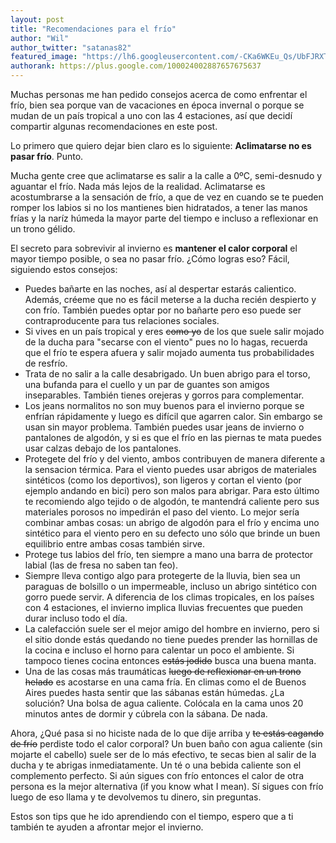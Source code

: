 ```yaml
---
layout: post
title: "Recomendaciones para el frío"
author: "Wil"
author_twitter: "satanas82"
featured_image: "https://lh6.googleusercontent.com/-CKa6WKEu_Qs/UbFJRXTcELI/AAAAAAAAAL4/AZyzxlk-mrM/w530-h318-no/invierno.jpg"
authorank: https://plus.google.com/100024002887657675637
---
```


Muchas personas me han pedido consejos acerca de como enfrentar el frío, bien sea porque van de vacaciones en época invernal o porque 
se mudan de un país tropical a uno con las 4 estaciones, así que decidí compartir algunas recomendaciones en este post.
<!-- summary -->

Lo primero que quiero dejar bien claro es lo siguiente: **Aclimatarse no es pasar frío**. Punto.

Mucha gente cree que aclimatarse es salir a la calle a 0ºC, semi-desnudo y aguantar el frío. Nada más lejos de la realidad. 
Aclimatarse es acostumbrarse a la sensación de frío, a que de vez en cuando se te pueden romper los labios si no los mantienes bien 
hidratados, a tener las manos frías y la naríz húmeda la mayor parte del tiempo e incluso a reflexionar en un trono gélido.

El secreto para sobrevivir al invierno es **mantener el calor corporal** el mayor tiempo posible, o sea no pasar frío. ¿Cómo logras 
eso? Fácil, siguiendo estos consejos:

* Puedes bañarte en las noches, así al despertar estarás calientico. Además, créeme que no es fácil meterse a la ducha 
  recién despierto y con frío. También puedes optar por no bañarte pero eso puede ser contraproducente para tus relaciones sociales.
* Si vives en un país tropical y eres <strike>como yo</strike> de los que suele salir mojado de la ducha para "secarse con el viento" 
  pues no lo hagas, recuerda que el frío te espera afuera y salir mojado aumenta tus probabilidades de resfrío.
* Trata de no salir a la calle desabrigado. Un buen abrigo para el torso, una bufanda para el cuello y un par de guantes son amigos
  inseparables. También tienes orejeras y gorros para complementar.
* Los jeans normalitos no son muy buenos para el invierno porque se enfrían rápidamente y luego es difícil que agarren calor. Sin embargo se usan 
  sin mayor problema. También puedes usar jeans de invierno o pantalones de algodón, y si es que el frío en las piernas te mata 
  puedes usar calzas debajo de los pantalones.
* Protegete del frío y del viento, ambos contribuyen de manera diferente a la sensacion térmica. Para el viento puedes usar abrigos 
  de materiales sintéticos (como los deportivos), son ligeros y cortan el viento (por ejemplo andando en bici) pero son malos para 
  abrigar. Para esto último te recomiendo algo tejido o de algodón, te mantendrá caliente pero sus materiales porosos no 
  impedirán el paso del viento. Lo mejor sería combinar ambas cosas: un abrigo de algodón para el frío y encima uno sintético para 
  el viento pero en su defecto uno sólo que brinde un buen equilibrio entre ambas cosas también sirve.
* Protege tus labios del frío, ten siempre a mano una barra de protector labial (las de fresa no saben tan feo).
* Siempre lleva contigo algo para protegerte de la lluvia, bien sea un paraguas de bolsillo o un impermeable, incluso un abrigo 
  sintético con gorro puede servir. A diferencia de los climas tropicales, en los países con 4 estaciones, el invierno implica 
  lluvias frecuentes que pueden durar incluso todo el día.
* La calefacción suele ser el mejor amigo del hombre en invierno, pero si el sitio donde estás quedando no tiene puedes
  prender las hornillas de la cocina e incluso el horno para calentar un poco el ambiente. Si tampoco tienes cocina entonces 
  <strike>estás jodido</strike> busca una buena manta.
* Una de las cosas más traumáticas <strike>luego de reflexionar en un trono helado</strike> es acostarse en una cama fría. En 
  climas como el de Buenos Aires puedes hasta sentir que las sábanas están húmedas. ¿La solución? Una bolsa de agua caliente. 
  Colócala en la cama unos 20 minutos antes de dormir y cúbrela con la sábana. De nada.

Ahora, ¿Qué pasa si no hiciste nada de lo que dije arriba y <strike>te estás cagando de frío</strike> perdiste todo el calor 
corporal? Un buen baño con agua caliente (sin mojarte el cabello) suele ser de lo más efectivo, te secas bien al salir de la 
ducha y te abrigas inmediatamente. Un té o una bebida caliente son el complemento perfecto. Si aún sigues con frío entonces 
el calor de otra persona es la mejor alternativa (if you know what I mean). Sí sigues con frío luego de eso llama y te 
devolvemos tu dinero, sin preguntas.

Estos son tips que he ido aprendiendo con el tiempo, espero que a ti también te ayuden a afrontar mejor el invierno.







